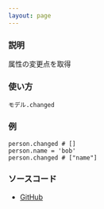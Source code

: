 ```yaml
---
layout: page
---
```

### 説明
属性の変更点を取得

### 使い方
    モデル.changed

### 例
    person.changed # []
    person.name = 'bob'
    person.changed # ["name"]

### ソースコード
* [GitHub](https://github.com/rails/rails/blob/f33d52c95217212cbacc8d5e44b5a8e3cdc6f5b3/activemodel/lib/active_model/dirty.rb#L164)